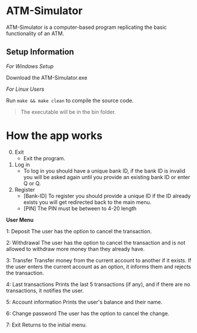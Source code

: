 # ATM-Simulator
ATM-Simulator is a computer-based program replicating the basic functionality of an ATM.

## Setup Information

*For Windows Setup*

Download the ATM-Simulator.exe

*For Linux Users*

Run `make && make clean` to compile the source code.
> The executable will be in the bin folder.

# How the app works

0. Exit
   * Exit the program.
1. Log in
   - To log in you should have a unique bank ID, if the bank ID is invalid you will be asked again
     until you provide an existing bank ID or enter Q or Q.
2. Register
   - [Bank-ID] To register you should provide a unique ID if the ID already exists you will get redirected back to the main menu.
   - [PIN] The PIN must be between to 4-20 length

**User Menu**

1: Deposit
The user has the option to cancel the transaction.

2: Withdrawal
The user has the option to cancel the transaction
and is not allowed to withdraw more money than they already have.

3: Transfer
Transfer money from the current account to another if it exists.
If the user enters the current account as an option,
it informs them and rejects the transaction.

4: Last transactions
Prints the last 5 transactions (if any), and if
there are no transactions, it notifies the user.

5: Account information
Prints the user's balance and their name.

6: Change password
The user has the option to cancel the change.

7: Exit
Returns to the initial menu.
